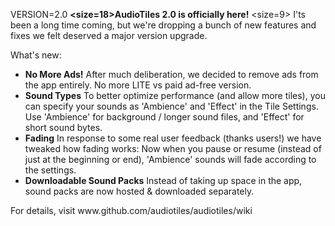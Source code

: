 VERSION=2.0
<b><size=18>AudioTiles 2.0 is officially here!</size></b>
<size=9>
I'ts been a long time coming, but we're dropping a bunch of new features and fixes we felt deserved a major version upgrade.

What's new:
- <b>No More Ads!</b>
    After much deliberation, we decided to remove ads from the app entirely. No more LITE vs paid ad-free version.
- <b>Sound Types</b>
    To better optimize performance (and allow more tiles), you can specify your sounds as 'Ambience' and 'Effect' in the Tile Settings.
    Use 'Ambience' for background / longer sound files, and 'Effect' for short sound bytes.
- <b>Fading</b>
    In response to some real user feedback (thanks users!) we have tweaked how fading works:
    Now when you pause or resume (instead of just at the beginning or end), 'Ambience' sounds will fade according to the settings.
- <b>Downloadable Sound Packs</b>
    Instead of taking up space in the app, sound packs are now hosted & downloaded separately.
</size>
<size=12>For details, visit www.github.com/audiotiles/audiotiles/wiki</size>
